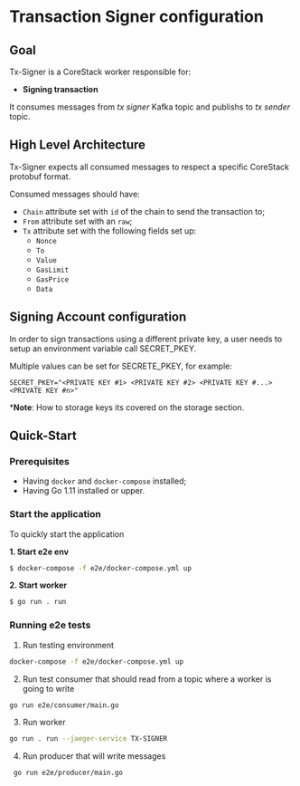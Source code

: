 # Transaction Signer configuration

## Goal

Tx-Signer is a CoreStack worker responsible for: 

- **Signing transaction**

It consumes messages from *tx signer* Kafka topic and publishs to *tx sender* topic.

## High Level Architecture

Tx-Signer expects all consumed messages to respect a specific CoreStack protobuf format.

Consumed messages should have:

- ```Chain``` attribute set with ```id``` of the chain to send the transaction to;
- ```From``` attribute set with an ```raw```;
- ```Tx``` attribute set with the following fields set up:
  - ```Nonce```
  - ```To```
  - ```Value```
  - ```GasLimit```
  - ```GasPrice```
  - ```Data```

## Signing Account configuration

In order to sign transactions using a different private key, a user needs to setup an environment variable call SECRET_PKEY.

Multiple values can be set for SECRETE_PKEY, for example:

`SECRET_PKEY="<PRIVATE KEY #1> <PRIVATE KEY #2> <PRIVATE KEY #...> <PRIVATE KEY #n>"`

***Note**: How to storage keys its covered on the storage section.


## Quick-Start

### Prerequisites

- Having ```docker``` and ```docker-compose``` installed;
- Having Go 1.11 installed or upper.

### Start the application

To quickly start the application

**1. Start e2e env**

```sh
$ docker-compose -f e2e/docker-compose.yml up
```

**2. Start worker**

```sh
$ go run . run
```

### Running e2e tests

1. Run testing environment

```bash
docker-compose -f e2e/docker-compose.yml up
```

2. Run test consumer that should read from a topic where a worker is going to write 

```bash
go run e2e/consumer/main.go
```

3. Run worker

```bash
go run . run --jaeger-service TX-SIGNER
```

4. Run producer that will write messages 

```bash
 go run e2e/producer/main.go
```
